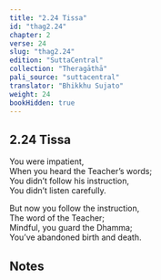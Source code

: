 ```yaml
---
title: "2.24 Tissa"
id: "thag2.24"
chapter: 2
verse: 24
slug: "thag2.24"
edition: "SuttaCentral"
collection: "Theragāthā"
pali_source: "suttacentral"
translator: "Bhikkhu Sujato"
weight: 24
bookHidden: true
---
```


## 2.24 Tissa  

You were impatient,  
When you heard the Teacher’s words;  
You didn’t follow his instruction,  
You didn’t listen carefully.  

But now you follow the instruction,  
The word of the Teacher;  
Mindful, you guard the Dhamma;  
You’ve abandoned birth and death.

## Notes